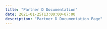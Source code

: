 ```yaml
---
title: "Partner D Documentation"
date: 2021-01-25T13:00:00+07:00
description: "Partner D Documentation Page"
---
```

